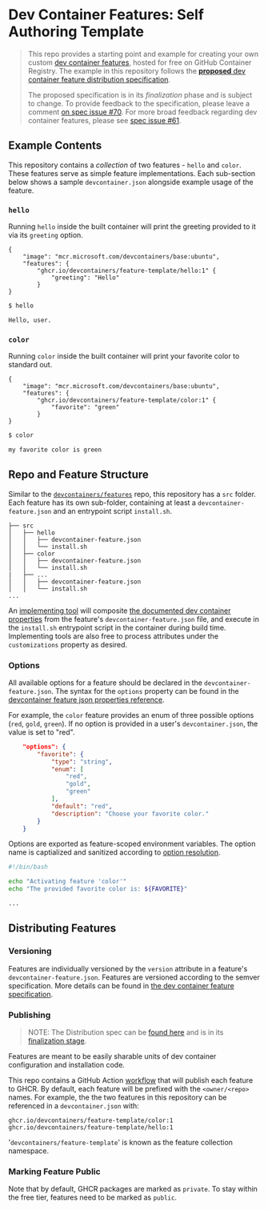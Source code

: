 # Dev Container Features: Self Authoring Template

> This repo provides a starting point and example for creating your own custom [dev container features](), hosted for free on GitHub Container Registry.  The example in this repository follows the [**proposed**  dev container feature distribution specification](https://containers.dev/implementors/features-distribution/).  
>
> The proposed specification is in its _finalization_ phase and is subject to change.  To provide feedback to the specification, please leave a comment [on spec issue #70](https://github.com/devcontainers/spec/issues/70).  For more broad feedback regarding dev container features, please see [spec issue #61](https://github.com/devcontainers/spec/issues/61).

## Example Contents

This repository contains a _collection_ of two features - `hello` and `color`. These features serve as simple feature implementations.  Each sub-section below shows a sample `devcontainer.json` alongside example usage of the feature.

### `hello`

Running `hello` inside the built container will print the greeting provided to it via its `greeting` option.

```jsonc
{
    "image": "mcr.microsoft.com/devcontainers/base:ubuntu",
    "features": {
        "ghcr.io/devcontainers/feature-template/hello:1" {
            "greeting": "Hello"
        }
}
```

```bash
$ hello

Hello, user.
```

### `color`

Running `color` inside the built container will print your favorite color to standard out.

```jsonc
{
    "image": "mcr.microsoft.com/devcontainers/base:ubuntu",
    "features": {
        "ghcr.io/devcontainers/feature-template/color:1" {
            "favorite": "green"
        }
}
```

```bash
$ color

my favorite color is green
```

## Repo and Feature Structure

Similar to the [`devcontainers/features`](https://github.com/devcontainers/features) repo, this repository has a `src` folder.  Each feature has its own sub-folder, containing at least a `devcontainer-feature.json` and an entrypoint script `install.sh`. 

```
├── src
│   ├── hello
│   │   ├── devcontainer-feature.json
│   │   └── install.sh
│   ├── color
│   │   ├── devcontainer-feature.json
│   │   └── install.sh
|   ├── ...
│   │   ├── devcontainer-feature.json
│   │   └── install.sh
...
```

An [implementing tool](https://containers.dev/supporting#tools) will composite [the documented dev container properties](https://containers.dev/implementors/features/#devcontainer-feature-json-properties) from the feature's `devcontainer-feature.json` file, and execute in the `install.sh` entrypoint script in the container during build time.  Implementing tools are also free to process attributes under the `customizations` property as desired.

### Options

All available options for a feature should be declared in the `devcontainer-feature.json`.  The syntax for the `options` property can be found in the [devcontainer feature json properties reference](https://containers.dev/implementors/features/#devcontainer-feature-json-properties).

For example, the `color` feature provides an enum of three possible options (`red`, `gold`, `green`).  If no option is provided in a user's `devcontainer.json`, the value is set to "red".

```json
    "options": {
        "favorite": {
            "type": "string",
            "enum": [
                "red",
                "gold",
                "green"
            ],
            "default": "red",
            "description": "Choose your favorite color."
        }
    }
```

Options are exported as feature-scoped environment variables.  The option name is captialized and sanitized according to [option resolution](https://containers.dev/implementors/features/#option-resolution).

```bash
#!/bin/bash

echo "Activating feature 'color'"
echo "The provided favorite color is: ${FAVORITE}"

...
```

## Distributing Features

### Versioning

Features are individually versioned by the `version` attribute in a feature's `devcontainer-feature.json`.  Features are versioned according to the semver specification. More details can be found in [the dev container feature specification](https://containers.dev/implementors/features/#versioning).

### Publishing

> NOTE: The Distribution spec can be [found here](https://containers.dev/implementors/features-distribution/) and is in its [finalization stage](https://github.com/devcontainers/spec/issues/70).

Features are meant to be easily sharable units of dev container configuration and installation code.  

This repo contains a GitHub Action [workflow](.github/workflows/release.yaml) that will publish each feature to GHCR.  By default, each feature will be prefixed with the `<owner/<repo>` names.  For example, the the two features in this repository can be referenced in a `devcontainer.json` with:

```
ghcr.io/devcontainers/feature-template/color:1
ghcr.io/devcontainers/feature-template/hello:1
```

'`devcontainers/feature-template`' is known as the feature collection namespace.


### Marking Feature Public

Note that by default, GHCR packages are marked as `private`.  To stay within the free tier, features need to be marked as `public`.  